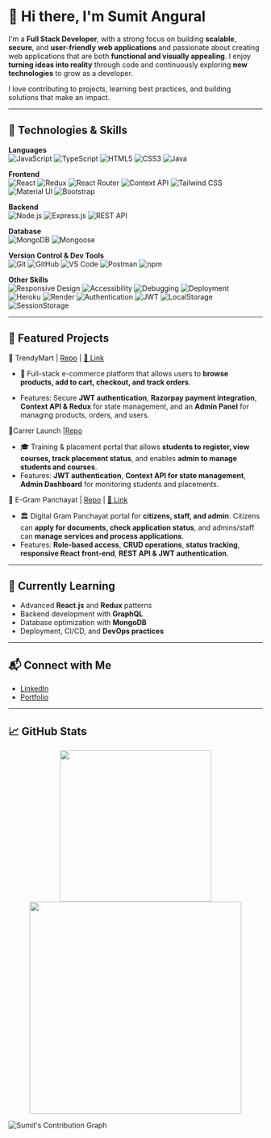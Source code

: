 
# 👋 Hi there, I'm Sumit Angural

I'm a **Full Stack Developer**, with a strong focus on building **scalable**, **secure**, and **user-friendly** **web applications** and passionate about creating web applications that are both **functional and visually appealing**. I enjoy **turning ideas into reality** through code and continuously exploring **new technologies** to grow as a developer.

I love contributing to projects, learning best practices, and building solutions that make an impact.

---

## 🔧 Technologies & Skills

**Languages**  
![JavaScript](https://img.shields.io/badge/JavaScript-F7DF1E?style=for-the-badge&logo=javascript&logoColor=black) ![TypeScript](https://img.shields.io/badge/TypeScript-3178C6?style=for-the-badge&logo=typescript&logoColor=white) ![HTML5](https://img.shields.io/badge/HTML5-E34F26?style=for-the-badge&logo=html5&logoColor=white) ![CSS3](https://img.shields.io/badge/CSS3-1572B6?style=for-the-badge&logo=css3&logoColor=white) ![Java](https://img.shields.io/badge/Java-007396?style=for-the-badge&logo=java&logoColor=white)

**Frontend**  
![React](https://img.shields.io/badge/React-61DAFB?style=for-the-badge&logo=react&logoColor=black) ![Redux](https://img.shields.io/badge/Redux-764ABC?style=for-the-badge&logo=redux&logoColor=white) ![React Router](https://img.shields.io/badge/React_Router-CA4245?style=for-the-badge&logo=react-router&logoColor=white) ![Context API](https://img.shields.io/badge/Context_API-61DAFB?style=for-the-badge&logo=react&logoColor=black) ![Tailwind CSS](https://img.shields.io/badge/Tailwind_CSS-06B6D4?style=for-the-badge&logo=tailwindcss&logoColor=white) ![Material UI](https://img.shields.io/badge/Material_UI-007FFF?style=for-the-badge&logo=mui&logoColor=white) ![Bootstrap](https://img.shields.io/badge/Bootstrap-7952B3?style=for-the-badge&logo=bootstrap&logoColor=white)

**Backend**  
![Node.js](https://img.shields.io/badge/Node.js-339933?style=for-the-badge&logo=node.js&logoColor=white)  ![Express.js](https://img.shields.io/badge/Express.js-000000?style=for-the-badge&logo=express&logoColor=white) ![REST API](https://img.shields.io/badge/REST_API-009688?style=for-the-badge&logo=api&logoColor=white)
<!-- ![GraphQL](https://img.shields.io/badge/GraphQL-E10098?style=for-the-badge&logo=graphql&logoColor=white)   -->


**Database**  
![MongoDB](https://img.shields.io/badge/MongoDB-47A248?style=for-the-badge&logo=mongodb&logoColor=white) ![Mongoose](https://img.shields.io/badge/Mongoose-880000?style=for-the-badge&logo=mongoose&logoColor=white)

**Version Control & Dev Tools**  
![Git](https://img.shields.io/badge/Git-F05032?style=for-the-badge&logo=git&logoColor=white) ![GitHub](https://img.shields.io/badge/GitHub-181717?style=for-the-badge&logo=github&logoColor=white) ![VS Code](https://img.shields.io/badge/VS_Code-007ACC?style=for-the-badge&logo=visualstudiocode&logoColor=white) ![Postman](https://img.shields.io/badge/Postman-FF6C37?style=for-the-badge&logo=postman&logoColor=white) ![npm](https://img.shields.io/badge/npm-CB3837?style=for-the-badge&logo=npm&logoColor=white)

<!-- ![Yarn](https://img.shields.io/badge/Yarn-2C8EBB?style=for-the-badge&logo=yarn&logoColor=white)   -->

**Other Skills**  
![Responsive Design](https://img.shields.io/badge/Responsive_Design-4285F4?style=for-the-badge&logo=google-chrome&logoColor=white) ![Accessibility](https://img.shields.io/badge/Accessibility-a11y-663399?style=for-the-badge&logo=w3c&logoColor=white) ![Debugging](https://img.shields.io/badge/Debugging-000000?style=for-the-badge&logo=bugatti&logoColor=white) ![Deployment](https://img.shields.io/badge/Deployment-430098?style=for-the-badge&logo=vercel&logoColor=white) ![Heroku](https://img.shields.io/badge/Heroku-430098?style=for-the-badge&logo=heroku&logoColor=white) ![Render](https://img.shields.io/badge/Render-46E3B7?style=for-the-badge&logo=render&logoColor=black) ![Authentication](https://img.shields.io/badge/Authentication-FF6F00?style=for-the-badge&logo=jwt&logoColor=white) ![JWT](https://img.shields.io/badge/JWT-000000?style=for-the-badge&logo=jsonwebtokens&logoColor=white) ![LocalStorage](https://img.shields.io/badge/LocalStorage-008080?style=for-the-badge&logo=googlechrome&logoColor=white) ![SessionStorage](https://img.shields.io/badge/SessionStorage-004080?style=for-the-badge&logo=googlechrome&logoColor=white)

---

## 📂 Featured Projects  

🔹 TrendyMart | [Repo](https://github.com/Sumit0925/Trendy_Mart) |  [🔗 Link](https://trendy-mart-site.onrender.com/auth/login)
  - 🛒 Full-stack e-commerce platform that allows users to **browse products, add to cart, checkout, and track orders**.

  - Features: Secure **JWT authentication**, **Razorpay payment integration**, **Context API & Redux** for state management, and an **Admin Panel** for managing products, orders, and users.  

🔹Carrer Launch |[Repo](https://github.com/Sumit0925/CarrerLaunch) 
  - 🎓 Training & placement portal that allows **students to register, view courses, track placement status**, and enables **admin to manage students and courses**.  
  - Features: **JWT authentication**, **Context API for state management**, **Admin Dashboard** for monitoring students and placements.  


🔹  E-Gram Panchayat | [Repo](https://github.com/Sumit0925/Digital-E-Gram-Panchayat) | [🔗 Link](https://digital-e-gram-panchayat-mojs.onrender.com/)
  - 🏛️ Digital Gram Panchayat portal for **citizens, staff, and admin**. Citizens can **apply for documents, check application status**, and admins/staff can **manage services and process applications**.  
  - Features: **Role-based access**, **CRUD operations**, **status tracking**, **responsive React front-end**, **REST API & JWT authentication**.  


---

## 🌱 Currently Learning

- Advanced **React.js** and **Redux** patterns
- Backend development with **GraphQL**
- Database optimization with **MongoDB**
- Deployment, CI/CD, and **DevOps practices**

---

## 📬 Connect with Me

- [LinkedIn](https://www.linkedin.com/in/sumit-angural-249a79275)
- [Portfolio](https://portfolio-sumit-site.onrender.com/)

---

## 📈 GitHub Stats

<p align="center">
  <img src="https://github-readme-stats.vercel.app/api/top-langs/?username=Sumit0925&layout=compact&theme=radical" width="300"/> <img src="https://github-readme-streak-stats.herokuapp.com/?user=Sumit0925&theme=radical&hide_border=true" width="420"/>
</p>

![Sumit's Contribution Graph](https://github-readme-activity-graph.vercel.app/graph?username=Sumit0925&theme=radical)  
<!-- ![Sumit's GitHub Stats](https://github-readme-stats.vercel.app/api?username=Sumit0925&show_icons=true&theme=radical)   -->
